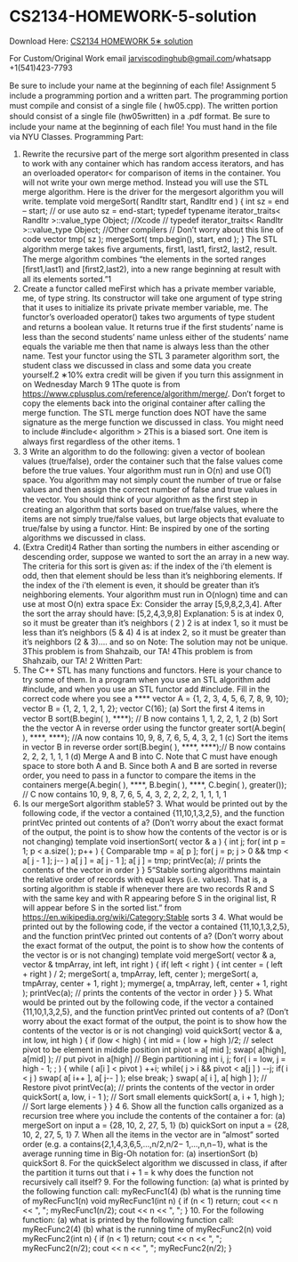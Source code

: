 # CS2134-HOMEWORK-5-solution

Download Here: [CS2134 HOMEWORK 5∗ solution](https://jarviscodinghub.com/assignment/cs2134-homework-5%e2%88%97-solution/)

For Custom/Original Work email jarviscodinghub@gmail.com/whatsapp +1(541)423-7793

Be sure to include your name at the beginning of each ﬁle! Assignment 5 include a programming portion and a written part. The programming portion must compile and consist of a single ﬁle ( hw05.cpp). The written portion should consist of a single ﬁle (hw05written) in a .pdf format. Be sure to include your name at the beginning of each ﬁle! You must hand in the ﬁle via NYU Classes.
Programming Part:
1. Rewrite the recursive part of the merge sort algorithm presented in class to work with any container which has random access iterators, and has an overloaded operator< for comparison of items in the container. You will not write your own merge method. Instead you will use the STL merge algorithm. Here is the driver for the mergesort algorithm you will write. template void mergeSort( RandItr start, RandItr end ) { int sz = end – start; // or use auto sz = end-start; typedef typename iterator_traits< RandItr >::value_type Object; //Xcode // typedef iterator_traits< RandItr >::value_type Object; //Other compilers // Don’t worry about this line of code
vector tmp( sz );
mergeSort( tmp.begin(), start, end );
}
The STL algorithm merge takes ﬁve arguments, first1, last1, first2, last2, result. The merge algorithm combines “the elements in the sorted ranges [ﬁrst1,last1) and [ﬁrst2,last2), into a new range beginning at result with all its elements sorted.”1
2. Create a functor called meFirst which has a private member variable, me, of type string. Its constructor will take one argument of type string that it uses to initialize its private private member variable, me. The functor’s overloaded operator() takes two arguments of type student and returns a boolean value. It returns true if the ﬁrst students’ name is less than the second students’ name unless either of the students’ name equals the variable me then that name is always less than the other name. Test your functor using the STL 3 parameter algorithm sort, the student class we discussed in class and some data you create yourself.2
∗10% extra credit will be given if you turn this assignment in on Wednesday March 9 1The quote is from https://www.cplusplus.com/reference/algorithm/merge/. Don’t forget to copy the elements back into the original container after calling the merge function. The STL merge function does NOT have the same signature as the merge function we discussed in class. You might need to include #include< algorithm > 2This is a biased sort. One item is always ﬁrst regardless of the other items.
1
3. 3 Write an algorithm to do the following: given a vector of boolean values (true/false), order the container such that the false values come before the true values. Your algorithm must run in O(n) and use O(1) space. You algorithm may not simply count the number of true or false values and then assign the correct number of false and true values in the vector. You should think of your algorithm as the ﬁrst step in creating an algorithm that sorts based on true/false values, where the items are not simply true/false values, but large objects that evaluate to true/false by using a functor. Hint: Be inspired by one of the sorting algorithms we discussed in class.
4. (Extra Credit)4 Rather than sorting the numbers in either ascending or descending order, suppose we wanted to sort the an array in a new way. The criteria for this sort is given as: if the index of the i’th element is odd, then that element should be less than it’s neighboring elements. If the index of the i’th element is even, it should be greater than it’s neighboring elements. Your algorithm must run in O(nlogn) time and can use at most O(n) extra space Ex: Consider the array [5,9,8,2,3,4]. After the sort the array should have: [5,2,4,3,9,8] Explanation: 5 is at index 0, so it must be greater than it’s neighbors ( 2 ) 2 is at index 1, so it must be less than it’s neighbors (5 & 4) 4 is at index 2, so it must be greater than it’s neighbors (2 & 3)…. and so on
Note: The solution may not be unique.
3This problem is from Shahzaib, our TA! 4This problem is from Shahzaib, our TA!
2
Written Part:
1. The C++ STL has many functions and functors. Here is your chance to try some of them. In a program when you use an STL algorithm add #include, and when you use an STL functor add #include. Fill in the correct code where you see a ****
vector A = {1, 2, 3, 4, 5, 6, 7, 8, 9, 10}; vector B = {1, 2, 1, 2, 1, 2}; vector C(16);
(a) Sort the ﬁrst 4 items in vector B sort(B.begin( ), ****); // B now contains 1, 1, 2, 2, 1, 2 (b) Sort the the vector A in reverse order using the functor greater sort(A.begin( ), ****, ****); //A now contains 10, 9, 8, 7, 6, 5, 4, 3, 2, 1 (c) Sort the items in vector B in reverse order sort(B.begin( ), ****, ****);// B now contains 2, 2, 2, 1, 1, 1 (d) Merge A and B into C. Note that C must have enough space to store both A and B. Since both A and B are sorted in reverse order, you need to pass in a functor to compare the items in the containers merge(A.begin( ), ****, B.begin( ), ****, C.begin( ), greater()); // C now contains 10, 9, 8, 7, 6, 5, 4, 3, 2, 2, 2, 2, 1, 1, 1, 1
2. Is our mergeSort algorithm stable5? 3. What would be printed out by the following code, if the vector a contained {11,10,1,3,2,5}, and the function printVec printed out contents of a? (Don’t worry about the exact format of the output, the point is to show how the contents of the vector is or is not changing)
template void insertionSort( vector & a ) { int j; for( int p = 1; p < a.size( ); p++ ) { Comparable tmp = a[ p ]; for( j = p; j > 0 && tmp < a[ j - 1 ]; j-- ) a[ j ] = a[ j - 1 ]; a[ j ] = tmp; printVec(a); // prints the contents of the vector in order } } 5“Stable sorting algorithms maintain the relative order of records with equal keys (i.e. values). That is, a sorting algorithm is stable if whenever there are two records R and S with the same key and with R appearing before S in the original list, R will appear before S in the sorted list.” from https://en.wikipedia.org/wiki/Category:Stable sorts 3 4. What would be printed out by the following code, if the vector a contained {11,10,1,3,2,5}, and the function printVec printed out contents of a? (Don’t worry about the exact format of the output, the point is to show how the contents of the vector is or is not changing) template void mergeSort( vector & a, vector & tmpArray, int left, int right ) { if( left < right ) { int center = ( left + right ) / 2; mergeSort( a, tmpArray, left, center ); mergeSort( a, tmpArray, center + 1, right ); mymerge( a, tmpArray, left, center + 1, right ); printVec(a); // prints the contents of the vector in order } } 5. What would be printed out by the following code, if the vector a contained {11,10,1,3,2,5}, and the function printVec printed out contents of a? (Don’t worry about the exact format of the output, the point is to show how the contents of the vector is or is not changing) void quickSort( vector & a, int low, int high ) { if (low < high) { int mid = ( low + high )/2; // select pivot to be element in middle position int pivot = a[ mid ]; swap( a[high], a[mid] ); // put pivot in a[high] // Begin partitioning int i, j; for( i = low, j = high - 1; ; ) { while ( a[i ] < pivot ) ++i; while( j > i && pivot < a[j ] ) --j; if( i < j ) swap( a[ i++ ], a[ j-- ] ); else break; } swap( a[ i ], a[ high ] ); // Restore pivot printVec(a); // prints the contents of the vector in order quickSort( a, low, i - 1 ); // Sort small elements quickSort( a, i + 1, high ); // Sort large elements } } 4 6. Show all the function calls organized as a recursion tree where you include the contents of the container a for: (a) mergeSort on input a = {28, 10, 2, 27, 5, 1} (b) quickSort on input a = {28, 10, 2, 27, 5, 1} 7. When all the items in the vector are in ”almost” sorted order (e.g. a contains{2,1,4,3,6,5,...,n/2,n/2− 1,...,n,n−1}, what is the average running time in Big-Oh notation for: (a) insertionSort (b) quickSort 8. For the quickSelect algorithm we discussed in class, if after the partition it turns out that i + 1 = k why does the function not recursively call itself? 9. For the following function: (a) what is printed by the following function call: myRecFunc1(4) (b) what is the running time of myRecFunc1(n) void myRecFunc1(int n) { if (n < 1) return; cout << n << ", "; myRecFunc1(n/2); cout << n << ", "; } 10. For the following function: (a) what is printed by the following function call: myRecFunc2(4) (b) what is the running time of myRecFunc2(n) void myRecFunc2(int n) { if (n < 1) return; cout << n << ", "; myRecFunc2(n/2); cout << n << ", "; myRecFunc2(n/2); }
